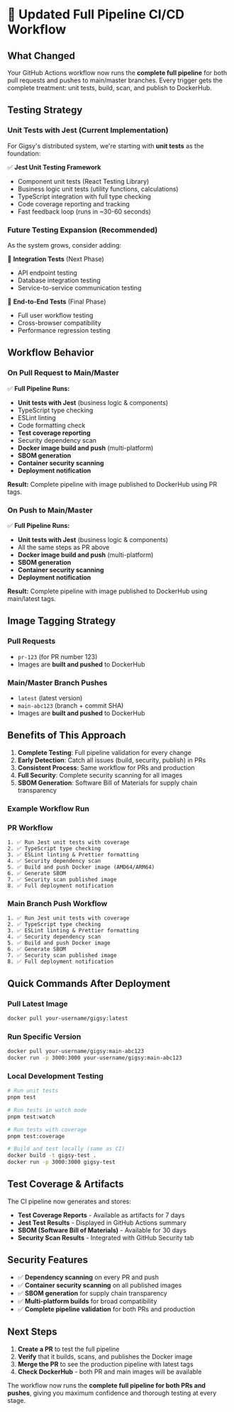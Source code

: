 # 🚀 Updated Full Pipeline CI/CD Workflow

## What Changed

Your GitHub Actions workflow now runs the **complete full pipeline** for both pull requests and pushes to main/master branches. Every trigger gets the complete treatment: unit tests, build, scan, and publish to DockerHub.

## Testing Strategy

### Unit Tests with Jest (Current Implementation)

For Gigsy's distributed system, we're starting with **unit tests** as the foundation:

✅ **Jest Unit Testing Framework**

- Component unit tests (React Testing Library)
- Business logic unit tests (utility functions, calculations)
- TypeScript integration with full type checking
- Code coverage reporting and tracking
- Fast feedback loop (runs in ~30-60 seconds)

### Future Testing Expansion (Recommended)

As the system grows, consider adding:

🔄 **Integration Tests** (Next Phase)

- API endpoint testing
- Database integration testing
- Service-to-service communication testing

🔄 **End-to-End Tests** (Final Phase)

- Full user workflow testing
- Cross-browser compatibility
- Performance regression testing

## Workflow Behavior

### On Pull Request to Main/Master

✅ **Full Pipeline Runs:**

- **Unit tests with Jest** (business logic & components)
- TypeScript type checking
- ESLint linting  
- Code formatting check
- **Test coverage reporting**
- Security dependency scan
- **Docker image build and push** (multi-platform)
- **SBOM generation**
- **Container security scanning**
- **Deployment notification**

**Result:** Complete pipeline with image published to DockerHub using PR tags.

### On Push to Main/Master

✅ **Full Pipeline Runs:**

- **Unit tests with Jest** (business logic & components)
- All the same steps as PR above
- **Docker image build and push** (multi-platform)
- **SBOM generation**
- **Container security scanning**
- **Deployment notification**

**Result:** Complete pipeline with image published to DockerHub using main/latest tags.

## Image Tagging Strategy

### Pull Requests

- `pr-123` (for PR number 123)
- Images are **built and pushed** to DockerHub

### Main/Master Branch Pushes

- `latest` (latest version)
- `main-abc123` (branch + commit SHA)
- Images are **built and pushed** to DockerHub

## Benefits of This Approach

1. **Complete Testing**: Full pipeline validation for every change
2. **Early Detection**: Catch all issues (build, security, publish) in PRs
3. **Consistent Process**: Same workflow for PRs and production
4. **Full Security**: Complete security scanning for all images
5. **SBOM Generation**: Software Bill of Materials for supply chain transparency

### Example Workflow Run

### PR Workflow

```text
1. ✅ Run Jest unit tests with coverage
2. ✅ TypeScript type checking
3. ✅ ESLint linting & Prettier formatting
4. ✅ Security dependency scan  
5. ✅ Build and push Docker image (AMD64/ARM64)
6. ✅ Generate SBOM
7. ✅ Security scan published image
8. ✅ Full deployment notification
```

### Main Branch Push Workflow

```text
1. ✅ Run Jest unit tests with coverage
2. ✅ TypeScript type checking
3. ✅ ESLint linting & Prettier formatting
4. ✅ Security dependency scan
5. ✅ Build and push Docker image
6. ✅ Generate SBOM
7. ✅ Security scan published image
8. ✅ Full deployment notification
```

## Quick Commands After Deployment

### Pull Latest Image

```bash
docker pull your-username/gigsy:latest
```

### Run Specific Version

```bash
docker pull your-username/gigsy:main-abc123
docker run -p 3000:3000 your-username/gigsy:main-abc123
```

### Local Development Testing

```bash
# Run unit tests
pnpm test

# Run tests in watch mode
pnpm test:watch

# Run tests with coverage
pnpm test:coverage

# Build and test locally (same as CI)
docker build -t gigsy-test .
docker run -p 3000:3000 gigsy-test
```

## Test Coverage & Artifacts

The CI pipeline now generates and stores:

- **Test Coverage Reports** - Available as artifacts for 7 days
- **Jest Test Results** - Displayed in GitHub Actions summary
- **SBOM (Software Bill of Materials)** - Available for 30 days
- **Security Scan Results** - Integrated with GitHub Security tab

## Security Features

- ✅ **Dependency scanning** on every PR and push
- ✅ **Container security scanning** on all published images
- ✅ **SBOM generation** for supply chain transparency
- ✅ **Multi-platform builds** for broad compatibility
- ✅ **Complete pipeline validation** for both PRs and production

## Next Steps

1. **Create a PR** to test the full pipeline
2. **Verify** that it builds, scans, and publishes the Docker image
3. **Merge the PR** to see the production pipeline with latest tags
4. **Check DockerHub** - both PR and main images will be available

The workflow now runs the **complete full pipeline for both PRs and pushes**, giving you maximum confidence and thorough testing at every stage.
